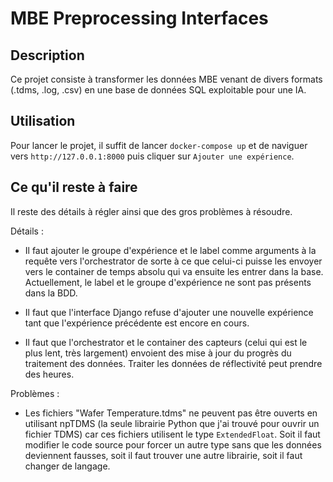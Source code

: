 # MBE Preprocessing Interfaces

## Description

Ce projet consiste à transformer les données MBE venant de divers formats (.tdms, .log, .csv) en une base de données SQL exploitable pour une IA.

## Utilisation

Pour lancer le projet, il suffit de lancer `docker-compose up` et de naviguer vers `http://127.0.0.1:8000` puis cliquer sur `Ajouter une expérience`.

## Ce qu'il reste à faire

Il reste des détails à régler ainsi que des gros problèmes à résoudre.

Détails :

* Il faut ajouter le groupe d'expérience et le label comme arguments à la requête vers l'orchestrator de sorte à ce que celui-ci puisse les envoyer vers le container de temps absolu qui va ensuite les entrer dans la base. Actuellement, le label et le groupe d'expérience ne sont pas présents dans la BDD.

* Il faut que l'interface Django refuse d'ajouter une nouvelle expérience tant que l'expérience précédente est encore en cours.

* Il faut que l'orchestrator et le container des capteurs (celui qui est le plus lent, très largement) envoient des mise à jour du progrès du traitement des données. Traiter les données de réflectivité peut prendre des heures.

Problèmes :

* Les fichiers "Wafer Temperature.tdms" ne peuvent pas être ouverts en utilisant npTDMS (la seule librairie Python que j'ai trouvé pour ouvrir un fichier TDMS) car ces fichiers utilisent le type `ExtendedFloat`. Soit il faut modifier le code source pour forcer un autre type sans que les données deviennent fausses, soit il faut trouver une autre librairie, soit il faut changer de langage.

